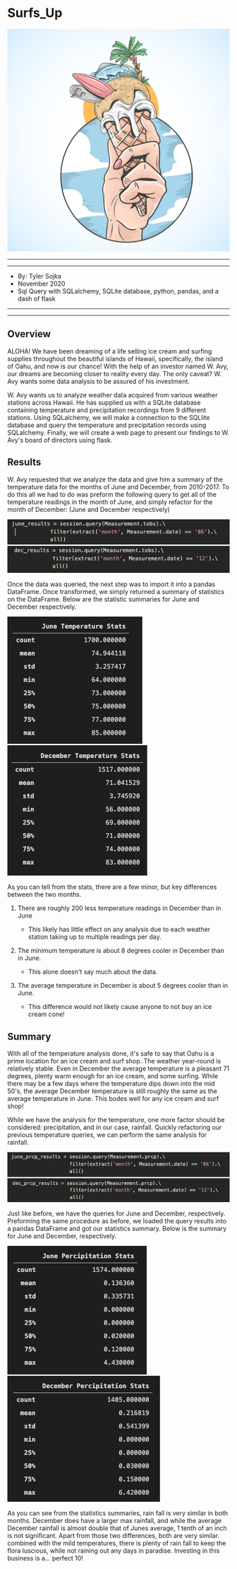 # Surfs_Up

![surfsup](images/vectorstock_24786164.png)
*****
*****

* By: Tyler Sojka
* November 2020
* Sql Query with SQLalchemy, SQLite database, python, pandas, and a dash of flask

*****
*****

## Overview

ALOHA! We have been dreaming of a life selling ice cream and surfing supplies throughout the beautiful islands of Hawaii, specifically, the island of Oahu, and now is our chance! With the help of an investor named W. Avy, our dreams are becoming closer to reality every day. The only caveat? W. Avy wants some data analysis to be assured of his investment.

W. Avy wants us to analyze weather data acquired from various weather stations across Hawaii. He has supplied us with a SQLite database containing temperature and precipitation recordings from 9 different stations. Using SQLalchemy, we will make a connection to the SQLlite database and query the temperature and precipitation records using SQLalchemy. Finally, we will create a web page to present our findings to W. Avy's board of directors using flask.

## Results

W. Avy requested that we analyze the data and give him a summary of the temperature data for the months of June and December, from 2010-2017. To do this all we had to do was preform the following query to get all of the temperature readings in the month of June, and simply refactor for the month of December: (June and December respectively)

![junequery](images/june_temp_query.png)
![decquery](images/dec_temp_query.png)

Once the data was queried, the next step was to import it into a pandas DataFrame. Once transformed, we simply returned a summary of statistics on the DataFrame. Below are the statistic summaries for June and December respectively.

![junestats](images/june.png)
![decstats](images/december.png)

As you can tell from the stats, there are a few minor, but key differences between the two months.

1. There are roughly 200 less temperature readings in December than in June
    * This likely has little effect on any analysis due to each weather station taking up to multiple readings per day.
  
2. The minimum temperature is about 8 degrees cooler in December than in June.
   * This alone doesn't say much about the data.

3. The average temperature in December is about 5 degrees cooler than in June.
   * This difference would not likely cause anyone to not buy an ice cream cone!

## Summary

With all of the temperature analysis done, it's safe to say that Oahu is a prime location for an ice cream and surf shop. The weather year-round is relatively stable. Even in December the average temperature is a pleasant 71 degrees, plenty warm enough for an ice cream, and some surfing. While there may be a few days where the temperature dips down into the mid 50's, the average December temperature is still roughly the same as the average temperature in June. This bodes well for any ice cream and surf shop!

While we have the analysis for the temperature, one more factor should be considered: precipitation, and in our case, rainfall. Quickly refactoring our previous temperature queries, we can perform the same analysis for rainfall. 

![junerain](images/june_prcp_query.png)
![decrain](images/dec_prcp_query.png)

Just like before, we have the queries for June and December, respectively. Preforming the same procedure as before, we loaded the query results into a pandas DataFrame and got our statistics summary. Below is the summary for June and December, respectively.

![junerainstats](images/june_prcp_stats.png)
![decrainstats](images/dec_prcp_stats.png)

As you can see from the statistics summaries, rain fall is very similar in both months. December does have a larger max rainfall, and while the average December rainfall is almost double that of Junes average, 1 tenth of an inch is not significant. Apart from those two differences, both are very similar. combined with the mild temperatures, there is plenty of rain fall to keep the flora luscious, while not raining out any days in paradise. Investing in this business is a... perfect 10!
